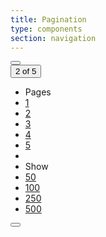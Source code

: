 ```yaml
---
title: Pagination
type: components
section: navigation
---
```


<div class="btn-group" >
	<button type="button" class="btn btn-default btn-icon">
		<i data-icon="left-open-big"></i>
	</button>
	<div class="btn-group dropdown" >
		<button type="button" class="btn btn-default dropdown-toggle" data-toggle="dropdown" aria-haspopup="true" aria-expanded="false">
			2 of 5
			<span class="caret"></span>
		</button>
		<ul class="dropdown-menu">
			<li class="dropdown-header">Pages</li>
			<li><a href="#">1</a></li>
			<li><a href="#">2</a></li>
			<li><a href="#">3</a></li>
			<li><a href="#">4</a></li>
			<li><a href="#">5</a></li>
			<li class="divider"></li>
			<li class="dropdown-header">Show</li>
			<li><a href="#">50</a></li>
			<li><a href="#">100</a></li>
			<li><a href="#">250</a></li>
			<li><a href="#">500</a></li>
		</ul>
	</div>
	<button type="button" class="btn btn-default btn-icon">
		<i data-icon="right-open-big"></i>
	</button>
</div>